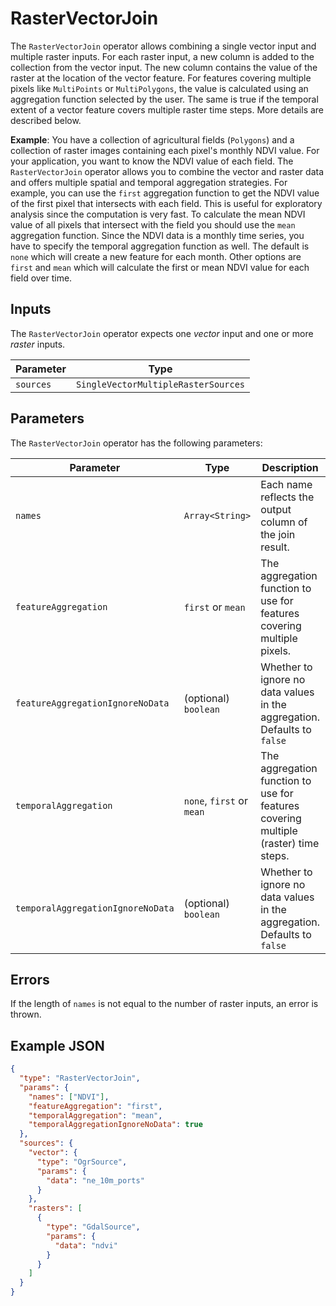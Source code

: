 # RasterVectorJoin

The `RasterVectorJoin` operator allows combining a single vector input and multiple raster inputs.
For each raster input, a new column is added to the collection from the vector input.
The new column contains the value of the raster at the location of the vector feature.
For features covering multiple pixels like `MultiPoints` or `MultiPolygons`, the value is calculated using an aggregation function selected by the user.
The same is true if the temporal extent of a vector feature covers multiple raster time steps.
More details are described below.

**Example**:
You have a collection of agricultural fields (`Polygons`) and a collection of raster images containing each pixel's monthly NDVI value.
For your application, you want to know the NDVI value of each field.
The `RasterVectorJoin` operator allows you to combine the vector and raster data and offers multiple spatial and temporal aggregation strategies.
For example, you can use the `first` aggregation function to get the NDVI value of the first pixel that intersects with each field.
This is useful for exploratory analysis since the computation is very fast.
To calculate the mean NDVI value of all pixels that intersect with the field you should use the `mean` aggregation function.
Since the NDVI data is a monthly time series, you have to specify the temporal aggregation function as well.
The default is `none` which will create a new feature for each month.
Other options are `first` and `mean` which will calculate the first or mean NDVI value for each field over time.

## Inputs

The `RasterVectorJoin` operator expects one _vector_ input and one or more _raster_ inputs.

| Parameter | Type                                |
| --------- | ----------------------------------- |
| `sources` | `SingleVectorMultipleRasterSources` |

## Parameters

The `RasterVectorJoin` operator has the following parameters:

| Parameter                         | Type                      | Description                                                                         | Example Value                      |
| --------------------------------- | ------------------------- | ----------------------------------------------------------------------------------- | ---------------------------------- |
| `names`                           | `Array<String>`           | Each name reflects the output column of the join result.                            | <pre>"["NDVI", "Elevation"]"</pre> |
| `featureAggregation`              | `first` or `mean`         | The aggregation function to use for features covering multiple pixels.              | <pre>"first"</pre>                 |
| `featureAggregationIgnoreNoData`  | (optional) `boolean`      | Whether to ignore no data values in the aggregation. Defaults to `false`            | <pre>false</pre>                   |
| `temporalAggregation`             | `none`, `first` or `mean` | The aggregation function to use for features covering multiple (raster) time steps. | <pre>"none"</pre>                  |
| `temporalAggregationIgnoreNoData` | (optional) `boolean`      | Whether to ignore no data values in the aggregation. Defaults to `false`            | <pre>false</pre>                   |

## Errors

If the length of `names` is not equal to the number of raster inputs, an error is thrown.

## Example JSON

```json
{
  "type": "RasterVectorJoin",
  "params": {
    "names": ["NDVI"],
    "featureAggregation": "first",
    "temporalAggregation": "mean",
    "temporalAggregationIgnoreNoData": true
  },
  "sources": {
    "vector": {
      "type": "OgrSource",
      "params": {
        "data": "ne_10m_ports"
      }
    },
    "rasters": [
      {
        "type": "GdalSource",
        "params": {
          "data": "ndvi"
        }
      }
    ]
  }
}
```
